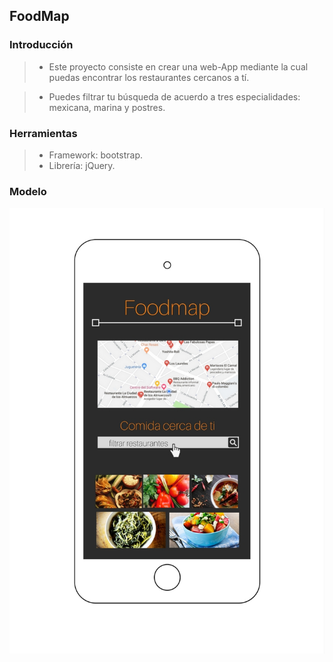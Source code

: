 ## FoodMap
### Introducción
> * Este proyecto consiste en crear una web-App mediante la cual puedas encontrar los restaurantes cercanos a tí.


>* Puedes filtrar tu búsqueda de acuerdo a tres especialidades: mexicana, marina y postres.

### Herramientas
>* Framework: bootstrap.
>* Librería: jQuery.

### Modelo
![mobile](assets/images/modelo.jpg)
